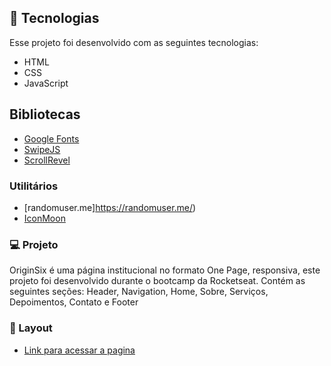 ## 🚀 Tecnologias
Esse projeto foi desenvolvido com as seguintes tecnologias:

* HTML
* CSS
* JavaScript

## Bibliotecas

* [Google Fonts](https://fonts.google.com/)
* [SwipeJS](https://swipe.js.org/)
* [ScrollRevel](https://scrollrevealjs.org/)

### Utilitários

* [randomuser.me]https://randomuser.me/)
* [IconMoon](https://icomoon.io/)

### 💻 Projeto
OriginSix é uma página institucional no formato One Page, responsiva, este projeto foi desenvolvido durante o bootcamp da Rocketseat. Contém as seguintes seções: Header, Navigation, Home, Sobre, Serviços, Depoimentos, Contato e Footer

### 🔖 Layout
* [Link para acessar a pagina](https://leozoli.github.io/NLW--06/)

